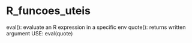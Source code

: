 # R_funcoes_uteis

eval(): evaluate an R expression in a specific env
  quote(): returns written argument
USE: eval(quote)

  

